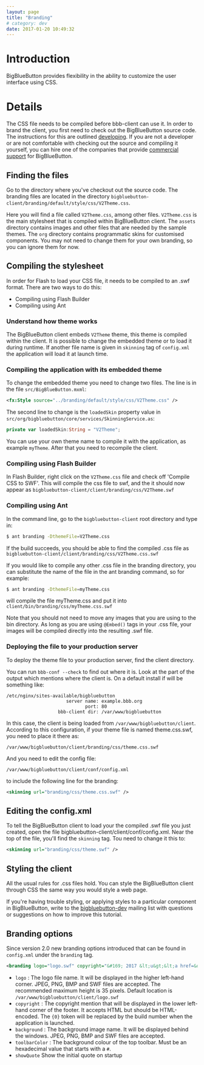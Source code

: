 ```yaml
---
layout: page
title: "Branding"
# category: dev
date: 2017-01-20 10:49:32
---
```


# Introduction

BigBlueButton provides flexibility in the ability to customize the user interface using CSS.

# Details

The CSS file needs to be compiled before bbb-client can use it. In order to brand the client, you first need to check out the BigBlueButton source code. The instructions for this are outlined [developing](/dev/setup.html). If you are not a developer or are not comfortable with checking out the source and compiling it yourself, you can hire one of the companies that provide [commercial support](https://bigbluebutton.org/support) for BigBlueButton.

## Finding the files

Go to the directory where you've checkout out the source code. The branding files are located in the directory `bigbluebutton-client/branding/default/style/css/V2Theme.css`. 

Here you will find a file called `V2Theme.css`, among other files. `V2Theme.css` is the main stylesheet that is compiled within BigBlueButton client. The `assets` directory contains images and other files that are needed by the sample themes. The `org` directory contains programmatic skins for customised components. You may not need to change them for your own branding, so you can ignore them for now.

## Compiling the stylesheet

In order for Flash to load your CSS file, it needs to be compiled to an .swf format. There are two ways to do this:

* Compiling using Flash Builder
* Compiling using Ant

### Understand how theme works

The BigBlueButton client embeds `V2Theme` theme, this theme is compiled within the client. It is possible to change the embedded theme or to load it during runtime. If another file name is given in `skinning` tag of `config.xml` the application will load it at launch time.

### Compiling the application with its embedded theme

To change the embedded theme you need to change two files. The line is in the file `src/BigBlueButton.mxml`:

```xml
<fx:Style source="../branding/default/style/css/V2Theme.css" />
```

The second line to change is the `loadedSkin` property value in `src/org/bigbluebutton/core/services/SkinningService.as`:

```actionscript
private var loadedSkin:String = "V2Theme";
```

You can use your own theme name to compile it with the application, as example `myTheme`. After that you need to recompile the client.

### Compiling using Flash Builder

In Flash Builder, right click on the `V2Theme.css` file and check off 'Compile CSS to SWF'. This will compile the css file to swf, and the it should now appear as `bigbluebutton-client/client/branding/css/V2Theme.swf`

### Compiling using Ant

In the command line, go to the `bigbluebutton-client` root directory and type in:

```bash
$ ant branding -DthemeFile=V2Theme.css
```

If the build succeeds, you should be able to find the compiled .css file as `bigbluebutton-client/client/branding/css/V2Theme.css.swf`

If you would like to compile any other .css file in the branding directory, you can substitute the name of the file in the ant branding command, so for example:

```bash
$ ant branding -DthemeFile=myTheme.css
```

will compile the file myTheme.css and put it into `client/bin/branding/css/myTheme.css.swf`

Note that you should not need to move any images that you are using to the bin directory. As long as you are using `@Embed()` tags in your .css file, your images will be compiled directly into the resulting .swf file.

### Deploying the file to your production server

To deploy the theme file to your production server, find the client directory. 

You can run `bbb-conf --check` to find out where it is. Look at the part of the output which mentions where the client is. On a default install if will be something like:

```
/etc/nginx/sites-available/bigbluebutton
                      server name: example.bbb.org
                             port: 80
                   bbb-client dir: /var/www/bigbluebutton
```

In this case, the client is being loaded from `/var/www/bigbluebutton/client`. According to this configuration, if your theme file is named theme.css.swf, you need to place it there as:

```
/var/www/bigbluebutton/client/branding/css/theme.css.swf
```

And you need to edit the config file:

```
/var/www/bigbluebutton/client/conf/config.xml
```

to include the following line for the branding:

```xml
<skinning url="branding/css/theme.css.swf" />
```

## Editing the config.xml

To tell the BigBlueButton client to load your the compiled .swf file you just created, open the file bigbluebutton-client/client/conf/config.xml. Near the top of the file, you'll find the `skinning` tag. Tou need to change it this to:

```xml
<skinning url="branding/css/theme.swf" />
```

## Styling the client

All the usual rules for .css files hold. You can style the BigBlueButton client through CSS the same way you would style a web page.

If you're having trouble styling, or applying styles to a particular component in BigBlueButton, write to the [bigbluebutton-dev](http://groups.google.com/group/bigbluebutton-dev) mailing list with questions or suggestions on how to improve this tutorial.

## Branding options

Since version 2.0 new branding options introduced that can be found in `config.xml` under the `branding` tag.

```xml
<branding logo="logo.swf" copyright="&#169; 2017 &lt;u&gt;&lt;a href=&quot;http://www.bigbluebutton.org&quot; target=&quot;_blank&quot;&gt;http://www.bigbluebutton.org&lt;/a&gt;&lt;/u&gt; (build {0})" background="bbb_logo.png" toolbarColor="#F0F2F6" showQuote="true"/>
```

* `logo` : The logo file name. It will be displayed in the higher left-hand corner. JPEG, PNG, BMP and SWF files are accepted. The recommended maximum height is 35 pixels. Default location is `/var/www/bigbluebutton/client/logo.swf`
* `copyright` : The copyright mention that will be displayed in the lower left-hand corner of the footer. It accepts HTML but should be HTML-encoded. The `{0}` token will be replaced by the build number when the application is launched.
* `background` : The background image name. It will be displayed behind the windows. JPEG, PNG, BMP and SWF files are accepted.
* `toolbarColor` : The background colour of the top toolbar. Must be an hexadecimal value that starts with a `#`.
* `showQuote` Show the initial quote on startup
